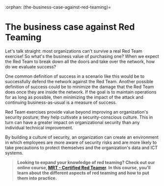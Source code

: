 :orphan:
(the-business-case-against-red-teaming)=
# The business case against Red Teaming

Let's talk straight: most organizations can't survive a real Red Team exercise! So what's the business value of purchasing one? When we expect the Red Team to break down all the doors and take over the network, how do we evaluate success?

One common definition of success in a scenario like this would be to successfully defend the network against the Red Team. Another possible definition of success could be to minimize the damage that the Red Team does once they are inside the network. If the goal is to maintain operations for as long as possible, then minimizing the impact of the attack and continuing business-as-usual is a measure of success.

Red Team exercises provide value beyond improving an organization's security posture; they help cultivate a security-conscious culture. This in turn can have a greater impact on organizational security than any individual technical improvement.

By building a culture of security, an organization can create an environment in which employees are more aware of security risks and are more likely to take precautions to protect themselves and the organization's data and ICT systems.

> **Looking to expand your knowledge of red teaming? Check out our online course, [MRT - Certified Red Teamer](https://www.mosse-institute.com/certifications/mrt-certified-red-teamer.html). In this course, you'll learn about the different aspects of red teaming and how to put them into practice.**